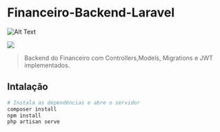 # Financeiro-Backend-Laravel

![Alt Text](https://media.giphy.com/media/gCMUur2MxuRHc7J7lI/giphy.gif)

![](name-of-giphy.gif)

> Backend do Financeiro com Controllers,Models, Migrations e JWT implementados.

## Intalação

``` bash
# Instala as dependências e abre o servidor
composer install
npm install
php artisan serve
